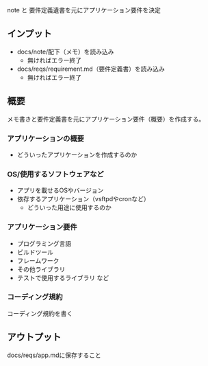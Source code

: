 note と 要件定義遺書を元にアプリケーション要件を決定

## インプット
- docs/note/配下（メモ）を読み込み
    - 無ければエラー終了
- docs/reqs/requirement.md（要件定義書）を読み込み
    - 無ければエラー終了


## 概要
メモ書きと要件定義書を元にアプリケーション要件（概要）を作成する。

### アプリケーションの概要
- どういったアプリケーションを作成するのか

### OS/使用するソフトウェアなど
- アプリを載せるOSやバージョン
- 依存するアプリケーション（vsftpdやcronなど）
    - どういった用途に使用するのか

### アプリケーション要件
- プログラミング言語
- ビルドツール
- フレームワーク
- その他ライブラリ
- テストで使用するライブラリ
など

### コーディング規約
コーディング規約を書く

## アウトプット
docs/reqs/app.mdに保存すること

